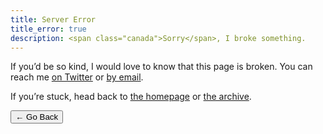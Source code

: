 ```yaml
---
title: Server Error
title_error: true
description: <span class="canada">Sorry</span>, I broke something.
---
```


<div class=" [ box  box--error ] ">
    <p>If you’d be so kind, I would love to know that this page is broken. You can reach me <a href="https://twitter.com/{{ author.twitter }}">on Twitter</a> or <a href="mailto:{{ author.email }}">by email</a>.</p>
    <p>If you’re stuck, head back to <a href="/">the homepage</a> or <a href="/archive/">the archive</a>.</p>
</div>

<nav class=" [ navigator ] ">
    <button onclick="history.back(-1)" aria-label="Go back">← Go Back</button>
</nav>
